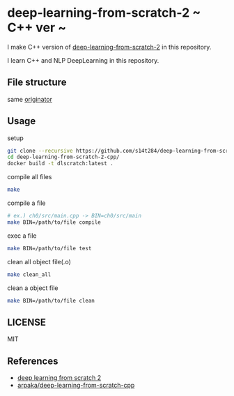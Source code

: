 # deep-learning-from-scratch-2  ~ C++ ver ~
I make C++ version of [deep-learning-from-scratch-2](https://github.com/oreilly-japan/deep-learning-from-scratch-2) in this repository.

I learn C++ and NLP DeepLearning in this repository.

## File structure
same [originator](https://github.com/oreilly-japan/deep-learning-from-scratch-2)

## Usage

setup
```sh
git clone --recursive https://github.com/s14t284/deep-learning-from-scratch-2-cpp.git
cd deep-learning-from-scratch-2-cpp/
docker build -t dlscratch:latest .
```

compile all files
```sh
make
```

compile a file
```sh
# ex.) ch0/src/main.cpp -> BIN=ch0/src/main
make BIN=/path/to/file compile
```

exec a file
```sh
make BIN=/path/to/file test
```

clean all object file(.o)
```sh
make clean_all
```

clean a object file
```sh
make BIN=/path/to/file clean
```

## LICENSE
MIT

## References
- [deep learning from scratch 2](https://github.com/oreilly-japan/deep-learning-from-scratch-2)
- [arpaka/deep-learning-from-scratch-cpp](https://github.com/arpaka/deep-learning-from-scratch-cpp)
